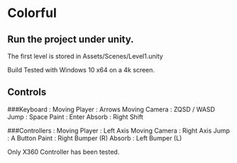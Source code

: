 # Colorful

## Run the project under unity.
The first level is stored in Assets/Scenes/Level1.unity

Build Tested with Windows 10 x64 on a 4k screen.
## Controls
###Keyboard :
Moving Player : Arrows
Moving Camera : ZQSD / WASD
Jump : Space
Paint : Enter
Absorb : Right Shift

###Controllers :
Moving Player : Left Axis
Moving Camera : Right Axis
Jump : A Button
Paint : Right Bumper (R)
Absorb : Left Bumper (L)

Only X360 Controller has been tested.
